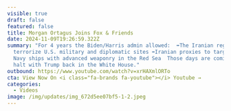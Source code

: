 ```yaml
---
visible: true
draft: false
featured: false
title: Morgan Ortagus Joins Fox & Friends
date: 2024-11-09T19:26:59.322Z
summary: "For 4 years the Biden/Harris admin allowed:  ➡️The Iranian regime to
  terrorize U.S. military and diplomatic sites ➡️Iranian proxies to target U.S
  Navy ships with advanced weaponry in the Red Sea  Those days are coming to a
  halt with Trump back in the White House."
outbound: https://www.youtube.com/watch?v=xrHAXmlORTo
cta: View Now On <i class="fa-brands fa-youtube"></i> Youtube →
categories:
  - Videos
image: /img/updates/img_672d5ee07bf5-1-2.jpeg
---
```

